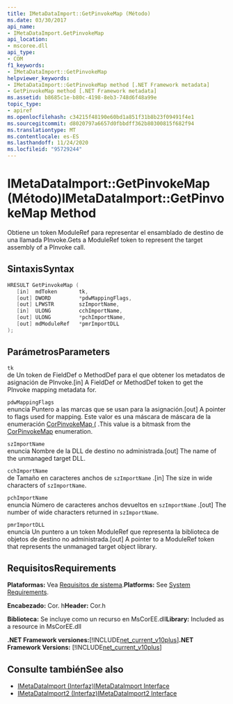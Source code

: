 ```yaml
---
title: IMetaDataImport::GetPinvokeMap (Método)
ms.date: 03/30/2017
api_name:
- IMetaDataImport.GetPinvokeMap
api_location:
- mscoree.dll
api_type:
- COM
f1_keywords:
- IMetaDataImport::GetPinvokeMap
helpviewer_keywords:
- IMetaDataImport::GetPinvokeMap method [.NET Framework metadata]
- GetPinvokeMap method [.NET Framework metadata]
ms.assetid: b8685c1e-b80c-4198-8eb3-748d6f48a99e
topic_type:
- apiref
ms.openlocfilehash: c34215f48190e60bd1a851f31b8b23f09491f4e1
ms.sourcegitcommit: d8020797a6657d0fbbdff362b80300815f682f94
ms.translationtype: MT
ms.contentlocale: es-ES
ms.lasthandoff: 11/24/2020
ms.locfileid: "95729244"
---
```

# <a name="imetadataimportgetpinvokemap-method"></a><span data-ttu-id="ef06b-102">IMetaDataImport::GetPinvokeMap (Método)</span><span class="sxs-lookup"><span data-stu-id="ef06b-102">IMetaDataImport::GetPinvokeMap Method</span></span>

<span data-ttu-id="ef06b-103">Obtiene un token ModuleRef para representar el ensamblado de destino de una llamada PInvoke.</span><span class="sxs-lookup"><span data-stu-id="ef06b-103">Gets a ModuleRef token to represent the target assembly of a PInvoke call.</span></span>  
  
## <a name="syntax"></a><span data-ttu-id="ef06b-104">Sintaxis</span><span class="sxs-lookup"><span data-stu-id="ef06b-104">Syntax</span></span>  
  
```cpp  
HRESULT GetPinvokeMap (  
   [in]  mdToken       tk,  
   [out] DWORD         *pdwMappingFlags,  
   [out] LPWSTR        szImportName,  
   [in]  ULONG         cchImportName,  
   [out] ULONG         *pchImportName,  
   [out] mdModuleRef   *pmrImportDLL  
);  
```  
  
## <a name="parameters"></a><span data-ttu-id="ef06b-105">Parámetros</span><span class="sxs-lookup"><span data-stu-id="ef06b-105">Parameters</span></span>  

 `tk`  
 <span data-ttu-id="ef06b-106">de Un token de FieldDef o MethodDef para el que obtener los metadatos de asignación de PInvoke.</span><span class="sxs-lookup"><span data-stu-id="ef06b-106">[in] A FieldDef or MethodDef token to get the PInvoke mapping metadata for.</span></span>  
  
 `pdwMappingFlags`  
 <span data-ttu-id="ef06b-107">enuncia Puntero a las marcas que se usan para la asignación.</span><span class="sxs-lookup"><span data-stu-id="ef06b-107">[out] A pointer to flags used for mapping.</span></span> <span data-ttu-id="ef06b-108">Este valor es una máscara de máscara de la enumeración [CorPinvokeMap (](corpinvokemap-enumeration.md) .</span><span class="sxs-lookup"><span data-stu-id="ef06b-108">This value is a bitmask from the [CorPinvokeMap](corpinvokemap-enumeration.md) enumeration.</span></span>  
  
 `szImportName`  
 <span data-ttu-id="ef06b-109">enuncia Nombre de la DLL de destino no administrada.</span><span class="sxs-lookup"><span data-stu-id="ef06b-109">[out] The name of the unmanaged target DLL.</span></span>  
  
 `cchImportName`  
 <span data-ttu-id="ef06b-110">de Tamaño en caracteres anchos de `szImportName` .</span><span class="sxs-lookup"><span data-stu-id="ef06b-110">[in] The size in wide characters of `szImportName`.</span></span>  
  
 `pchImportName`  
 <span data-ttu-id="ef06b-111">enuncia Número de caracteres anchos devueltos en `szImportName` .</span><span class="sxs-lookup"><span data-stu-id="ef06b-111">[out] The number of wide characters returned in `szImportName`.</span></span>  
  
 `pmrImportDLL`  
 <span data-ttu-id="ef06b-112">enuncia Un puntero a un token ModuleRef que representa la biblioteca de objetos de destino no administrada.</span><span class="sxs-lookup"><span data-stu-id="ef06b-112">[out] A pointer to a ModuleRef token that represents the unmanaged target object library.</span></span>  
  
## <a name="requirements"></a><span data-ttu-id="ef06b-113">Requisitos</span><span class="sxs-lookup"><span data-stu-id="ef06b-113">Requirements</span></span>  

 <span data-ttu-id="ef06b-114">**Plataformas:** Vea [Requisitos de sistema](../../get-started/system-requirements.md).</span><span class="sxs-lookup"><span data-stu-id="ef06b-114">**Platforms:** See [System Requirements](../../get-started/system-requirements.md).</span></span>  
  
 <span data-ttu-id="ef06b-115">**Encabezado:** Cor. h</span><span class="sxs-lookup"><span data-stu-id="ef06b-115">**Header:** Cor.h</span></span>  
  
 <span data-ttu-id="ef06b-116">**Biblioteca:** Se incluye como un recurso en MsCorEE.dll</span><span class="sxs-lookup"><span data-stu-id="ef06b-116">**Library:** Included as a resource in MsCorEE.dll</span></span>  
  
 <span data-ttu-id="ef06b-117">**.NET Framework versiones:**[!INCLUDE[net_current_v10plus](../../../../includes/net-current-v10plus-md.md)]</span><span class="sxs-lookup"><span data-stu-id="ef06b-117">**.NET Framework Versions:** [!INCLUDE[net_current_v10plus](../../../../includes/net-current-v10plus-md.md)]</span></span>  
  
## <a name="see-also"></a><span data-ttu-id="ef06b-118">Consulte también</span><span class="sxs-lookup"><span data-stu-id="ef06b-118">See also</span></span>

- [<span data-ttu-id="ef06b-119">IMetaDataImport (Interfaz)</span><span class="sxs-lookup"><span data-stu-id="ef06b-119">IMetaDataImport Interface</span></span>](imetadataimport-interface.md)
- [<span data-ttu-id="ef06b-120">IMetaDataImport2 (Interfaz)</span><span class="sxs-lookup"><span data-stu-id="ef06b-120">IMetaDataImport2 Interface</span></span>](imetadataimport2-interface.md)
